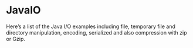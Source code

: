 # JavaIO
Here’s a list of the Java I/O examples including file, temporary file and directory manipulation, encoding, serialized and also compression with zip or Gzip.
